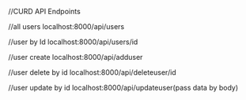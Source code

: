 //CURD API Endpoints

//all users
localhost:8000/api/users

//user by Id
localhost:8000/api/users/id

//user create
localhost:8000/api/adduser

//user delete by id
localhost:8000/api/deleteuser/id

//user update by id
localhost:8000/api/updateuser(pass data by body)





